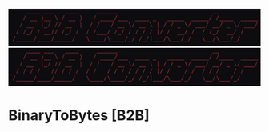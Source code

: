 <p align="center">
  <img alt="btb-logo" src="./Images/btb-logo.png#gh-dark-mode-only" width="1000" />
   <img alt="btb-logo" src="./Images/btb-logo.png#gh-light-mode-only" width="1000" />
</p>

# BinaryToBytes [B2B] <br />